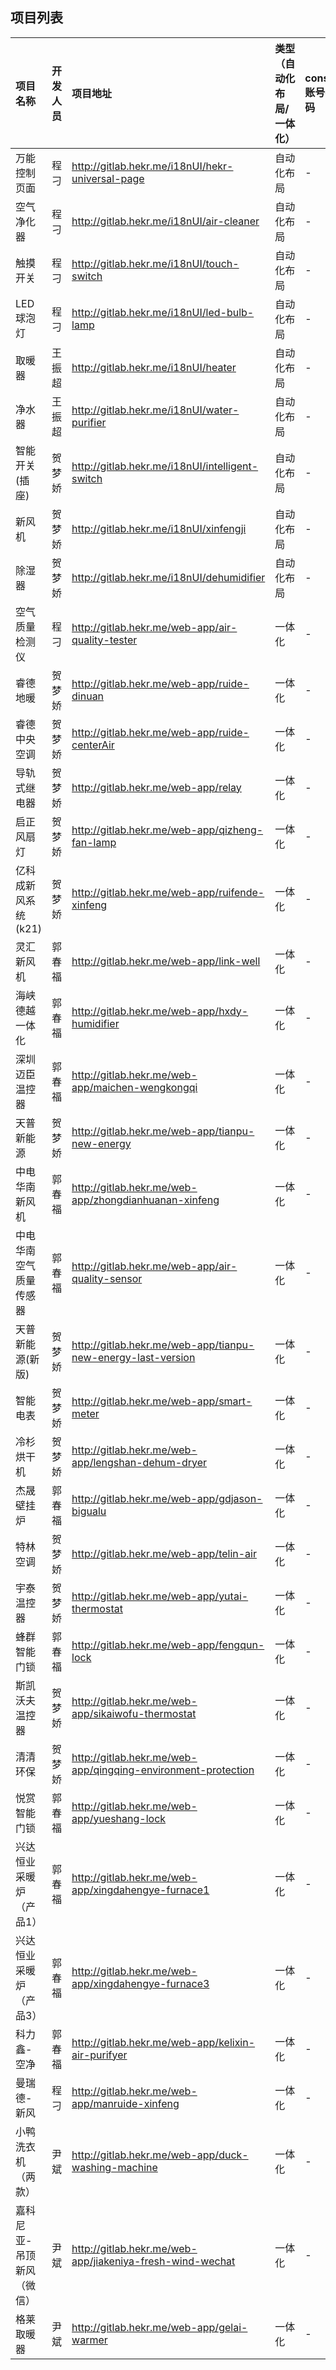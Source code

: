 ## 项目列表

| 项目名称 | 开发人员 | 项目地址 | 类型（自动化布局/一体化）| console账号密码 | 开始时间 | 结束时间 | 备注 |
| :--- | :--- | :--- | :--- | :--- | :--- | :--- | :--- |
| 万能控制页面 | 程刁 | http://gitlab.hekr.me/i18nUI/hekr-universal-page | 自动化布局 | - | 2018-03-04 | 2018-03-04 | - |
| 空气净化器 | 程刁 | http://gitlab.hekr.me/i18nUI/air-cleaner | 自动化布局 | - | 2018-03-01 |  2018-03-08 | - |
| 触摸开关 | 程刁 | http://gitlab.hekr.me/i18nUI/touch-switch | 自动化布局 | - | 2017-03-08 | 2017-03-08 | - |
| LED球泡灯 | 程刁 | http://gitlab.hekr.me/i18nUI/led-bulb-lamp | 自动化布局 | - | 2017-03-08 | 2017-03-08 | - |
| 取暖器 | 王振超 | http://gitlab.hekr.me/i18nUI/heater | 自动化布局 | - | 2018-03-22  | 2018-03-23 | - |
| 净水器 | 王振超 | http://gitlab.hekr.me/i18nUI/water-purifier | 自动化布局 | - | 2018-03-22  | 2018-03-23 | - |
| 智能开关(插座) | 贺梦娇 | http://gitlab.hekr.me/i18nUI/intelligent-switch | 自动化布局 | - | 2018-03-19 |  2018-03-22 | - |
| 新风机 | 贺梦娇 | http://gitlab.hekr.me/i18nUI/xinfengji | 自动化布局 | - | 2018-04-09 |  2018-04-11 | - |
| 除湿器 | 贺梦娇 | http://gitlab.hekr.me/i18nUI/dehumidifier | 自动化布局 | - | 2018-03-20 |  2018-03-22 | - |
| 空气质量检测仪 | 程刁 | http://gitlab.hekr.me/web-app/air-quality-tester | 一体化 | - | 2018-01-18 | 2018-01-18 | - |
| 睿德地暖 | 贺梦娇 | http://gitlab.hekr.me/web-app/ruide-dinuan | 一体化 | - | 2018-03-06 |  2018-03-12 | - |
| 睿德中央空调 | 贺梦娇 | http://gitlab.hekr.me/web-app/ruide-centerAir | 一体化 | - | 2018-03-12 |  2018-03-16 | - |
| 导轨式继电器 | 贺梦娇 | http://gitlab.hekr.me/web-app/relay | 一体化 | - | 2018-03-23 |  2018-03-23 | - |
| 启正风扇灯 | 贺梦娇 | http://gitlab.hekr.me/web-app/qizheng-fan-lamp | 一体化 | - | 2018-03-29 |  2018-03-30 | - |
| 亿科成新风系统(k21) | 贺梦娇 | http://gitlab.hekr.me/web-app/ruifende-xinfeng | 一体化 | - | 2018-04-15 |  2018-04-19 | - |
| 灵汇新风机 | 郭春福 | http://gitlab.hekr.me/web-app/link-well | 一体化 | - | 2018-04-14 | 2018-04-18 |
| 海峡德越一体化 | 郭春福 | http://gitlab.hekr.me/web-app/hxdy-humidifier | 一体化 | - | 2018-04-19 | 2018-04-22 | - |
| 深圳迈臣温控器 | 郭春福 | http://gitlab.hekr.me/web-app/maichen-wengkongqi | 一体化 | - | 2018-04-22 | 2018-04-26 | - |
| 天普新能源 | 贺梦娇 | http://gitlab.hekr.me/web-app/tianpu-new-energy | 一体化 | - | 2018-04-25 |  2018-04-26 | - |
| 中电华南新风机 | 郭春福 | http://gitlab.hekr.me/web-app/zhongdianhuanan-xinfeng | 一体化 | - | 2018-04-21 |  2018-04-24 | - |
| 中电华南空气质量传感器 | 郭春福 | http://gitlab.hekr.me/web-app/air-quality-sensor | 一体化 | - | 2018-04-21 |  2018-04-26 | - |
| 天普新能源(新版) | 贺梦娇 | http://gitlab.hekr.me/web-app/tianpu-new-energy-last-version | 一体化 | - | 2018-04-27 |  2018-04-27 | - |
| 智能电表 | 贺梦娇 | http://gitlab.hekr.me/web-app/smart-meter | 一体化 | - | 2018-05-05 |  2018-05-06 | - |
| 冷杉烘干机 | 贺梦娇 | http://gitlab.hekr.me/web-app/lengshan-dehum-dryer | 一体化 | - | 2018-04-22 |  2018-05-08 | - |
| 杰晟壁挂炉 | 郭春福 | http://gitlab.hekr.me/web-app/gdjason-bigualu | 一体化 | - | 2018-05-07 |  2018-05-09 | - |
| 特林空调 | 贺梦娇 | http://gitlab.hekr.me/web-app/telin-air | 一体化 | - | 2018-05-10 |  2018-05-10 | - |
| 宇泰温控器 | 贺梦娇 | http://gitlab.hekr.me/web-app/yutai-thermostat | 一体化 | - | 2018-05-09 |  2018-05-10 | - |
| 蜂群智能门锁 | 郭春福 | http://gitlab.hekr.me/web-app/fengqun-lock | 一体化 | - | 2018-05-02 |  2018-05-10 | - |
| 斯凯沃夫温控器 | 贺梦娇 | http://gitlab.hekr.me/web-app/sikaiwofu-thermostat | 一体化 | - | 2018-05-13 |  2018-05-13 | - |
| 清清环保 | 贺梦娇 | http://gitlab.hekr.me/web-app/qingqing-environment-protection | 一体化 | - | 2018-05-17 |  2018-05-18 | - |
| 悦赏智能门锁 | 郭春福 | http://gitlab.hekr.me/web-app/yueshang-lock | 一体化 | - | 2018-05-21 |  2018-05-23 | - |
| 兴达恒业采暖炉（产品1） | 郭春福 | http://gitlab.hekr.me/web-app/xingdahengye-furnace1 | 一体化 | - | 2018-05-12 |  2018-05-23 | - |
| 兴达恒业采暖炉（产品3） | 郭春福 | http://gitlab.hekr.me/web-app/xingdahengye-furnace3 | 一体化 | - | 2018-05-24 |  2018-05-30 | - |
| 科力鑫-空净 | 郭春福 | http://gitlab.hekr.me/web-app/kelixin-air-purifyer | 一体化 | - | 2018-05-29 |  2018-05-31 | - |
| 曼瑞德-新风 | 程刁 | http://gitlab.hekr.me/web-app/manruide-xinfeng | 一体化 | - | 2018-06-11 |  2018-06-11 | - |
| 小鸭洗衣机（两款） | 尹斌 | http://gitlab.hekr.me/web-app/duck-washing-machine | 一体化 | - | 2018-06-05 |  2018-06-14 | - |
| 嘉科尼亚-吊顶新风（微信） | 尹斌 | http://gitlab.hekr.me/web-app/jiakeniya-fresh-wind-wechat | 一体化 | - | 2018-06-11 |  2018-06-14 | - |
| 格莱取暖器 | 尹斌 | http://gitlab.hekr.me/web-app/gelai-warmer | 一体化 | - | 2018-06-13 |  2018-06-19 | - |